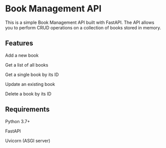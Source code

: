 # Book Management API
This is a simple Book Management API built with FastAPI. The API allows you to perform CRUD operations on a collection of books stored in memory.

## Features
Add a new book

Get a list of all books

Get a single book by its ID

Update an existing book

Delete a book by its ID

## Requirements
Python 3.7+

FastAPI

Uvicorn (ASGI server)
